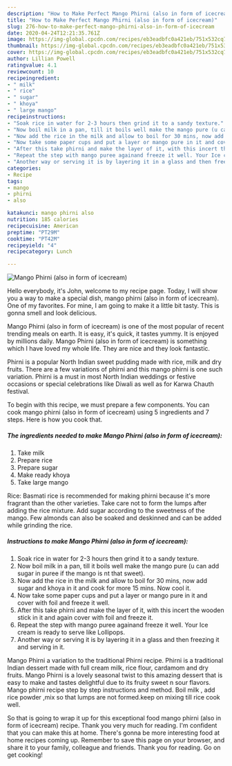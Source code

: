 ```yaml
---
description: "How to Make Perfect Mango Phirni (also in form of icecream)"
title: "How to Make Perfect Mango Phirni (also in form of icecream)"
slug: 276-how-to-make-perfect-mango-phirni-also-in-form-of-icecream
date: 2020-04-24T12:21:35.761Z
image: https://img-global.cpcdn.com/recipes/eb3eadbfc0a421eb/751x532cq70/mango-phirni-also-in-form-of-icecream-recipe-main-photo.jpg
thumbnail: https://img-global.cpcdn.com/recipes/eb3eadbfc0a421eb/751x532cq70/mango-phirni-also-in-form-of-icecream-recipe-main-photo.jpg
cover: https://img-global.cpcdn.com/recipes/eb3eadbfc0a421eb/751x532cq70/mango-phirni-also-in-form-of-icecream-recipe-main-photo.jpg
author: Lillian Powell
ratingvalue: 4.1
reviewcount: 10
recipeingredient:
- " milk"
- " rice"
- " sugar"
- " khoya"
- " large mango"
recipeinstructions:
- "Soak rice in water for 2-3 hours then grind it to a sandy texture."
- "Now boil milk in a pan, till it boils well make the mango pure (u can add sugar in puree if the mango is nt that sweet)."
- "Now add the rice in the milk and allow to boil for 30 mins, now add sugar and khoya in it and cook for more 15 mins. Now cool it."
- "Now take some paper cups and put a layer or mango pure in it and cover with foil and freeze it well."
- "After this take phirni and make the layer of it, with this incert the wooden stick in it and again cover with foil and freeze it."
- "Repeat the step with mango puree againand freeze it well. Your Ice cream is ready to serve like Lollipops."
- "Another way or serving it is by layering it in a glass and then freezing it and serving in it."
categories:
- Recipe
tags:
- mango
- phirni
- also

katakunci: mango phirni also 
nutrition: 185 calories
recipecuisine: American
preptime: "PT29M"
cooktime: "PT42M"
recipeyield: "4"
recipecategory: Lunch

---
```



![Mango Phirni (also in form of icecream)](https://img-global.cpcdn.com/recipes/eb3eadbfc0a421eb/751x532cq70/mango-phirni-also-in-form-of-icecream-recipe-main-photo.jpg)

Hello everybody, it's John, welcome to my recipe page. Today, I will show you a way to make a special dish, mango phirni (also in form of icecream). One of my favorites. For mine, I am going to make it a little bit tasty. This is gonna smell and look delicious.

Mango Phirni (also in form of icecream) is one of the most popular of recent trending meals on earth. It is easy, it's quick, it tastes yummy. It is enjoyed by millions daily. Mango Phirni (also in form of icecream) is something which I have loved my whole life. They are nice and they look fantastic.

Phirni is a popular North Indian sweet pudding made with rice, milk and dry fruits. There are a few variations of phirni and this mango phirni is one such variation. Phirni is a must in most North Indian weddings or festive occasions or special celebrations like Diwali as well as for Karwa Chauth festival.


To begin with this recipe, we must prepare a few components. You can cook mango phirni (also in form of icecream) using 5 ingredients and 7 steps. Here is how you cook that.

<!--inarticleads1-->

##### The ingredients needed to make Mango Phirni (also in form of icecream):

1. Take  milk
1. Prepare  rice
1. Prepare  sugar
1. Make ready  khoya
1. Take  large mango


Rice: Basmati rice is recommended for making phirni because it&#39;s more fragrant than the other varieties. Take care not to form the lumps after adding the rice mixture. Add sugar according to the sweetness of the mango. Few almonds can also be soaked and deskinned and can be added while grinding the rice. 

<!--inarticleads2-->

##### Instructions to make Mango Phirni (also in form of icecream):

1. Soak rice in water for 2-3 hours then grind it to a sandy texture.
1. Now boil milk in a pan, till it boils well make the mango pure (u can add sugar in puree if the mango is nt that sweet).
1. Now add the rice in the milk and allow to boil for 30 mins, now add sugar and khoya in it and cook for more 15 mins. Now cool it.
1. Now take some paper cups and put a layer or mango pure in it and cover with foil and freeze it well.
1. After this take phirni and make the layer of it, with this incert the wooden stick in it and again cover with foil and freeze it.
1. Repeat the step with mango puree againand freeze it well. Your Ice cream is ready to serve like Lollipops.
1. Another way or serving it is by layering it in a glass and then freezing it and serving in it.


Mango Phirni a variation to the traditional Phirni recipe. Phirni is a traditional Indian dessert made with full cream milk, rice flour, cardamom and dry fruits. Mango Phirni is a lovely seasonal twist to this amazing dessert that is easy to make and tastes delightful due to its fruity sweet n sour flavors. Mango phirni recipe step by step instructions and method. Boil milk , add rice powder ,mix so that lumps are not formed.keep on mixing till rice cook well. 

So that is going to wrap it up for this exceptional food mango phirni (also in form of icecream) recipe. Thank you very much for reading. I'm confident that you can make this at home. There's gonna be more interesting food at home recipes coming up. Remember to save this page on your browser, and share it to your family, colleague and friends. Thank you for reading. Go on get cooking!
